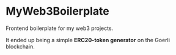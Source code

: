 # MyWeb3Boilerplate

Frontend boilerplate for my web3 projects.

It ended up being a simple **ERC20-token generator** on the Goerli blockchain. 

